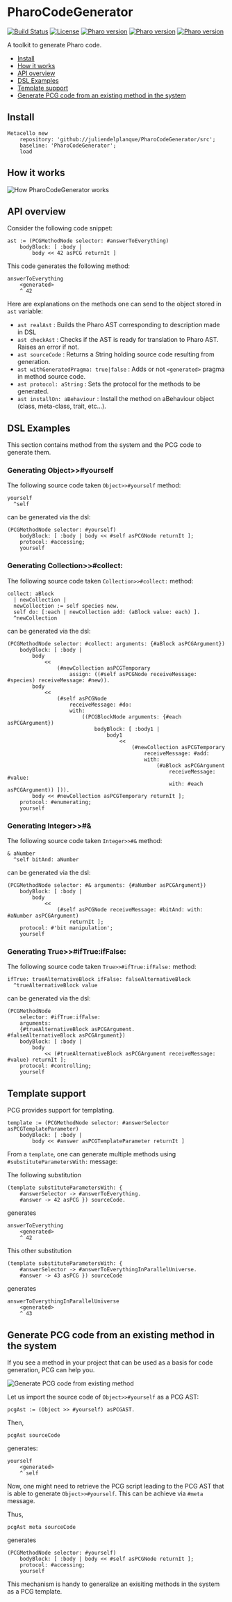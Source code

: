 # PharoCodeGenerator
[![Build Status](https://travis-ci.org/juliendelplanque/PharoCodeGenerator.svg?branch=master)](https://travis-ci.org/juliendelplanque/PharoCodeGenerator)
[![License](https://img.shields.io/badge/license-MIT-blue.svg)](LICENSE)
[![Pharo version](https://img.shields.io/badge/Pharo-6.1-%23aac9ff.svg)](https://pharo.org/download)
[![Pharo version](https://img.shields.io/badge/Pharo-7.0-%23aac9ff.svg)](https://pharo.org/download)
[![Pharo version](https://img.shields.io/badge/Pharo-8.0-%23aac9ff.svg)](https://pharo.org/download)

A toolkit to generate Pharo code.

- [Install](#install)
- [How it works](#how-it-works)
- [API overview](#api-overview)
- [DSL Examples](#dsl-examples)
- [Template support](#template-support)
- [Generate PCG code from an existing method in the system](#generate-pcg-code-from-an-existing-method-in-the-system)

## Install

```st
Metacello new
	repository: 'github://juliendelplanque/PharoCodeGenerator/src';
	baseline: 'PharoCodeGenerator';
	load
```

## How it works

![How PharoCodeGenerator works](resources/howitworks.png)

## API overview

Consider the following code snippet:

```st
ast := (PCGMethodNode selector: #answerToEverything)
	bodyBlock: [ :body |
		body << 42 asPCG returnIt ]
```

This code generates the following method:

```st
answerToEverything
	<generated>
	^ 42
```

Here are explanations on the methods one can send to the object stored in `ast` variable:

- `ast realAst` : Builds the Pharo AST corresponding to description made in DSL
- `ast checkAst` : Checks if the AST is ready for translation to Pharo AST. Raises an error if not.
- `ast sourceCode` : Returns a String holding source code resulting from generation.
- `ast withGeneratedPragma: true|false` : Adds or not `<generated>` pragma in method source code.
- `ast protocol: aString` : Sets the protocol for the methods to be generated.
- `ast installOn: aBehaviour` : Install the method on aBehaviour object (class, meta-class, trait, etc...).

## DSL Examples
This section contains method from the system and the PCG code to generate them.

### Generating Object>>#yourself

The following source code taken `Object>>#yourself` method:

```st
yourself  ^self
```

can be generated via the dsl:

```st
(PCGMethodNode selector: #yourself)	bodyBlock: [ :body | body << #self asPCGNode returnIt ];	protocol: #accessing;	yourself
```

### Generating Collection>>#collect:

The following source code taken `Collection>>#collect:` method:

```st
collect: aBlock  | newCollection |  newCollection := self species new.  self do: [:each | newCollection add: (aBlock value: each) ].  ^newCollection
```

can be generated via the dsl:

```st
(PCGMethodNode selector: #collect: arguments: {#aBlock asPCGArgument})	bodyBlock: [ :body | 		body			<<				(#newCollection asPCGTemporary					assign: ((#self asPCGNode receiveMessage: #species) receiveMessage: #new)).		body			<<				(#self asPCGNode					receiveMessage: #do:					with:						((PCGBlockNode arguments: {#each asPCGArgument})							bodyBlock: [ :body1 | 								body1									<<										(#newCollection asPCGTemporary											receiveMessage: #add:											with:												(#aBlock asPCGArgument													receiveMessage: #value:													with: #each asPCGArgument)) ])).		body << #newCollection asPCGTemporary returnIt ];	protocol: #enumerating;	yourself
```

### Generating Integer>>#&

The following source code taken `Integer>>#&` method:

```st
& aNumber  ^self bitAnd: aNumber
```

can be generated via the dsl:

```st
(PCGMethodNode selector: #& arguments: {#aNumber asPCGArgument})	bodyBlock: [ :body | 		body			<<				(#self asPCGNode receiveMessage: #bitAnd: with: #aNumber asPCGArgument)					returnIt ];	protocol: #'bit manipulation';	yourself
```

### Generating True>>#ifTrue:ifFalse:

The following source code taken `True>>#ifTrue:ifFalse:` method:

```st
ifTrue: trueAlternativeBlock ifFalse: falseAlternativeBlock  ^trueAlternativeBlock value
```

can be generated via the dsl:

```st
(PCGMethodNode	selector: #ifTrue:ifFalse:	arguments:	{#trueAlternativeBlock asPCGArgument.#falseAlternativeBlock asPCGArgument})	bodyBlock: [ :body | 		body			<< (#trueAlternativeBlock asPCGArgument receiveMessage: #value) returnIt ];	protocol: #controlling;	yourself
```

## Template support
PCG provides support for templating.

```st
template := (PCGMethodNode selector: #answerSelector asPCGTemplateParameter)
	bodyBlock: [ :body |
		body << #answer asPCGTemplateParameter returnIt ]
```

From a `template`, one can generate multiple methods using `#substituteParametersWith:` message:

The following substitution

```st
(template substituteParametersWith: { 
	#answerSelector -> #answerToEverything.
	#answer -> 42 asPCG }) sourceCode.
```

generates

```st
answerToEverything
	<generated>
	^ 42
```

This other substitution

```st
(template substituteParametersWith: { 
	#answerSelector -> #answerToEverythingInParallelUniverse.
	#answer -> 43 asPCG }) sourceCode
```

generates

```st
answerToEverythingInParallelUniverse
	<generated>
	^ 43
```

## Generate PCG code from an existing method in the system
If you see a method in your project that can be used as a basis for code generation, PCG can help you.

![Generate PCG code from existing method](resources/fromexistingmethod.png)

Let us import the source code of `Object>>#yourself` as a PCG AST:

```st
pcgAst := (Object >> #yourself) asPCGAST.
```

Then,

```st
pcgAst sourceCode
```

generates:

```st
yourself
	<generated>
	^ self
```

Now, one might need to retrieve the PCG script leading to the PCG AST that is able to generate `Object>>#yourself`. This can be achieve via `#meta` message.

Thus,

```st
pcgAst meta sourceCode
```

generates

```st
(PCGMethodNode selector: #yourself)
	bodyBlock: [ :body | body << #self asPCGNode returnIt ];
	protocol: #accessing;
	yourself
```

This mechanism is handy to generalize an exisiting methods in the system as a PCG template.